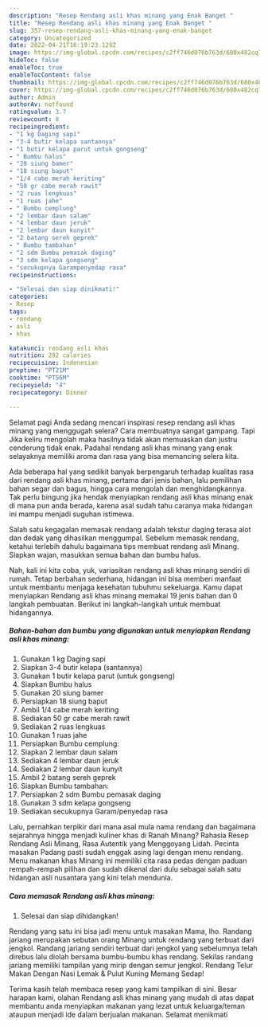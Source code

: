 ```yaml
---
description: "Resep Rendang asli khas minang yang Enak Banget "
title: "Resep Rendang asli khas minang yang Enak Banget "
slug: 357-resep-rendang-asli-khas-minang-yang-enak-banget
category: Uncategorized
date: 2022-04-21T16:19:23.129Z
image: https://img-global.cpcdn.com/recipes/c2ff746d076b763d/680x482cq70/rendang-asli-khas-minang-foto-resep-utama.jpg
hideToc: false
enableToc: true
enableTocContent: false
thumbnail: https://img-global.cpcdn.com/recipes/c2ff746d076b763d/680x482cq70/rendang-asli-khas-minang-foto-resep-utama.jpg
cover: https://img-global.cpcdn.com/recipes/c2ff746d076b763d/680x482cq70/rendang-asli-khas-minang-foto-resep-utama.jpg
author: Admin
authorAv: notfound
ratingvalue: 3.7
reviewcount: 8
recipeingredient:
- "1 kg Daging sapi"
- "3-4 butir kelapa santannya"
- "1 butir kelapa parut untuk gongseng"
- " Bumbu halus"
- "20 siung bamer"
- "18 siung baput"
- "1/4 cabe merah keriting"
- "50 gr cabe merah rawit"
- "2 ruas lengkuas"
- "1 ruas jahe"
- " Bumbu cemplung"
- "2 lembar daun salam"
- "4 lembar daun jeruk"
- "2 lembar daun kunyit"
- "2 batang sereh geprek"
- " Bumbu tambahan"
- "2 sdm Bumbu pemasak daging"
- "3 sdm kelapa gongseng"
- "secukupnya Garampenyedap rasa"
recipeinstructions:

- "Selesai dan siap dinikmati!"
categories:
- Resep
tags:
- rendang
- asli
- khas

katakunci: rendang asli khas 
nutrition: 292 calories
recipecuisine: Indonesian
preptime: "PT21M"
cooktime: "PT56M"
recipeyield: "4"
recipecategory: Dinner

---
```



Selamat pagi Anda sedang mencari inspirasi resep rendang asli khas minang yang menggugah selera? Cara membuatnya sangat gampang. Tapi Jika keliru mengolah maka hasilnya tidak akan memuaskan dan justru cenderung tidak enak. Padahal rendang asli khas minang yang enak selayaknya memiliki aroma dan rasa yang bisa memancing selera kita.


Ada beberapa hal yang sedikit banyak berpengaruh terhadap kualitas rasa dari rendang asli khas minang, pertama dari jenis bahan, lalu pemilihan bahan segar dan bagus, hingga cara mengolah dan menghidangkannya. Tak perlu bingung jika hendak menyiapkan rendang asli khas minang enak di mana pun anda berada, karena asal sudah tahu caranya maka hidangan ini mampu menjadi suguhan istimewa.

Salah satu kegagalan memasak rendang adalah tekstur daging terasa alot dan dedak yang dihasilkan menggumpal. Sebelum memasak rendang, ketahui terlebih dahulu bagaimana tips membuat rendang asli Minang. Siapkan wajan, masukkan semua bahan dan bumbu halus.


Nah, kali ini kita coba, yuk, variasikan rendang asli khas minang sendiri di rumah. Tetap berbahan sederhana, hidangan ini bisa memberi manfaat untuk membantu menjaga kesehatan tubuhmu sekeluarga. Kamu dapat menyiapkan Rendang asli khas minang memakai 19 jenis bahan dan 0 langkah pembuatan. Berikut ini langkah-langkah untuk membuat hidangannya.

<!--inarticleads1-->

##### Bahan-bahan dan bumbu yang digunakan untuk menyiapkan Rendang asli khas minang:

1. Gunakan 1 kg Daging sapi
1. Siapkan 3-4 butir kelapa (santannya)
1. Gunakan 1 butir kelapa parut (untuk gongseng)
1. Siapkan  Bumbu halus
1. Gunakan 20 siung bamer
1. Persiapkan 18 siung baput
1. Ambil 1/4 cabe merah keriting
1. Sediakan 50 gr cabe merah rawit
1. Sediakan 2 ruas lengkuas
1. Gunakan 1 ruas jahe
1. Persiapkan  Bumbu cemplung:
1. Siapkan 2 lembar daun salam
1. Sediakan 4 lembar daun jeruk
1. Sediakan 2 lembar daun kunyit
1. Ambil 2 batang sereh geprek
1. Siapkan  Bumbu tambahan:
1. Persiapkan 2 sdm Bumbu pemasak daging
1. Gunakan 3 sdm kelapa gongseng
1. Sediakan secukupnya Garam/penyedap rasa


Lalu, pernahkan terpikir dari mana asal mula nama rendang dan bagaimana sejarahnya hingga menjadi kuliner khas di Ranah Minang? Rahasia Resep Rendang Asli Minang, Rasa Autentik yang Menggoyang Lidah. Pecinta masakan Padang pasti sudah enggak asing lagi dengan menu rendang. Menu makanan khas Minang ini memiliki cita rasa pedas dengan paduan rempah-rempah pilihan dan sudah dikenal dari dulu sebagai salah satu hidangan asli nusantara yang kini telah mendunia. 

<!--inarticleads2-->

##### Cara memasak Rendang asli khas minang:


1. Selesai dan siap dihidangkan!

Rendang yang satu ini bisa jadi menu untuk masakan Mama, lho. Randang jariang merupakan sebutan orang Minang untuk rendang yang terbuat dari jengkol. Randang jariang sendiri terbuat dari jengkol yang sebelumnya telah direbus lalu diolah bersama bumbu-bumbu khas rendang. Sekilas randang jariang memiliki tampilan yang mirip dengan semur jengkol. Rendang Telur Makan Dengan Nasi Lemak &amp; Pulut Kuning Memang Sedap! 

Terima kasih telah membaca resep yang kami tampilkan di sini. Besar harapan kami, olahan Rendang asli khas minang yang mudah di atas dapat membantu anda menyiapkan makanan yang lezat untuk keluarga/teman ataupun menjadi ide dalam berjualan makanan. Selamat menikmati
